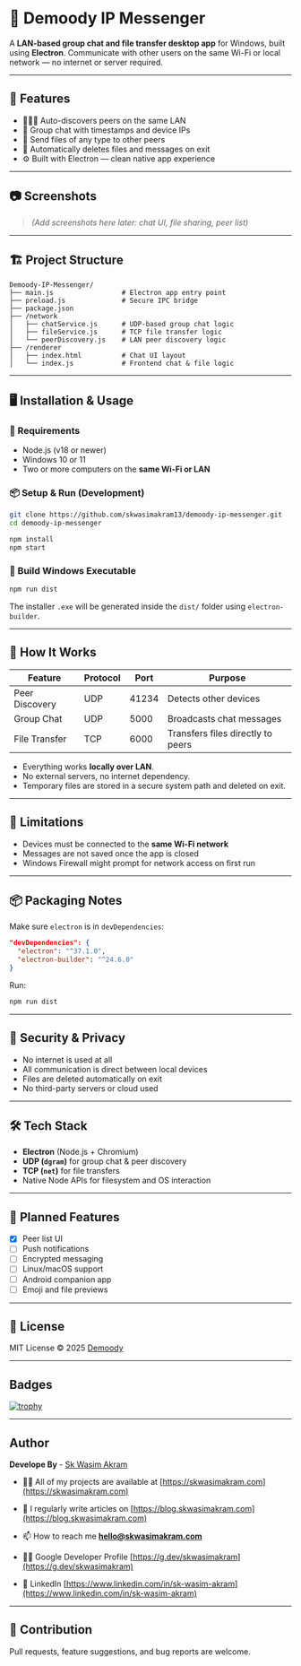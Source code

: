 
# 📡 Demoody IP Messenger

A **LAN-based group chat and file transfer desktop app** for Windows, built using **Electron**. Communicate with other users on the same Wi-Fi or local network — no internet or server required.

---

## 🚀 Features

- 🧑‍🤝‍🧑 Auto-discovers peers on the same LAN
- 💬 Group chat with timestamps and device IPs
- 📁 Send files of any type to other peers
- 📴 Automatically deletes files and messages on exit
- ⚙️ Built with Electron — clean native app experience

---

## 📷 Screenshots

> _(Add screenshots here later: chat UI, file sharing, peer list)_

---

## 🏗️ Project Structure

```
Demoody-IP-Messenger/
├── main.js                 # Electron app entry point
├── preload.js              # Secure IPC bridge
├── package.json
├── /network
│   ├── chatService.js      # UDP-based group chat logic
│   ├── fileService.js      # TCP file transfer logic
│   └── peerDiscovery.js    # LAN peer discovery logic
├── /renderer
│   ├── index.html          # Chat UI layout
│   └── index.js            # Frontend chat & file logic
```

---

## 🖥️ Installation & Usage

### 🔧 Requirements

- Node.js (v18 or newer)
- Windows 10 or 11
- Two or more computers on the **same Wi-Fi or LAN**

### 📦 Setup & Run (Development)

```bash
git clone https://github.com/skwasimakram13/demoody-ip-messenger.git
cd demoody-ip-messenger

npm install
npm start
```

### 🏁 Build Windows Executable

```bash
npm run dist
```

The installer `.exe` will be generated inside the `dist/` folder using `electron-builder`.

---

## 📡 How It Works

| Feature         | Protocol | Port  | Purpose                            |
|----------------|----------|-------|------------------------------------|
| Peer Discovery | UDP      | 41234 | Detects other devices              |
| Group Chat     | UDP      | 5000  | Broadcasts chat messages           |
| File Transfer  | TCP      | 6000  | Transfers files directly to peers  |

- Everything works **locally over LAN**.
- No external servers, no internet dependency.
- Temporary files are stored in a secure system path and deleted on exit.

---

## 🛑 Limitations

- Devices must be connected to the **same Wi-Fi network**
- Messages are not saved once the app is closed
- Windows Firewall might prompt for network access on first run

---

## 📦 Packaging Notes

Make sure `electron` is in `devDependencies`:

```json
"devDependencies": {
  "electron": "^37.1.0",
  "electron-builder": "^24.6.0"
}
```

Run:

```bash
npm run dist
```

---

## 🔐 Security & Privacy

- No internet is used at all
- All communication is direct between local devices
- Files are deleted automatically on exit
- No third-party servers or cloud used

---

## 🛠️ Tech Stack

- **Electron** (Node.js + Chromium)
- **UDP (`dgram`)** for group chat & peer discovery
- **TCP (`net`)** for file transfers
- Native Node APIs for filesystem and OS interaction

---

## 🔮 Planned Features

- [x] Peer list UI
- [ ] Push notifications
- [ ] Encrypted messaging
- [ ] Linux/macOS support
- [ ] Android companion app
- [ ] Emoji and file previews

---

## 📜 License

MIT License © 2025 [Demoody](https://github.com/skwasimakram13)

---

## Badges
[![trophy](https://github-profile-trophy.vercel.app/?username=ryo-ma)](https://github.com/ryo-ma/github-profile-trophy)

---

## Author
**Develope By** - [Sk Wasim Akram](https://github.com/skwasimakram13)

- 👨‍💻 All of my projects are available at [https://skwasimakram.com](https://skwasimakram.com)

- 📝 I regularly write articles on [https://blog.skwasimakram.com](https://blog.skwasimakram.com)

- 📫 How to reach me **hello@skwasimakram.com**

- 🧑‍💻 Google Developer Profile [https://g.dev/skwasimakram](https://g.dev/skwasimakram)

- 📲 LinkedIn [https://www.linkedin.com/in/sk-wasim-akram](https://www.linkedin.com/in/sk-wasim-akram)

---

## 🤝 Contribution

Pull requests, feature suggestions, and bug reports are welcome.
